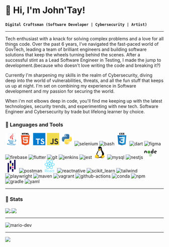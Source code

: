 # :space_invader: Hi, I'm John'Tay!
**`Digital Craftsman (Software Developer | Cybersecurity | Artist)`**

---

Tech enthusiast with a knack for solving complex problems and a love for all things code. Over the past 6 years, I've navigated the fast-paced world of GovTech, leading a team of brilliant engineers and building software solutions that keep the wheels turning behind the scenes. After a successful stint as a Lead Software Engineer in Testing, I made the jump to development.(because who doesn't love writing the code and breaking it?) </b>

Currently I'm sharpening my skills in the realm of Cybersecurity, diving deep into the world of vulnerabilities, threats, and all the fun stuff that keeps us up at night. I'm set on combining my experience in Software development and my passion for securing the world. </b>

When i'm not elbows deep in code, you'll find me keeping up with the latest technologies, security trends, and experimenting with new tech. Software Engineer and Cybersecurity by trade but lifelong learner by choice.
                                                                                                                                                                                                                                                                                                                                                                                                                    

### 🧰 Languages and Tools
<p align="left">
<img src="https://raw.githubusercontent.com/devicons/devicon/master/icons/java/java-original.svg" alt="java" width="40" height="40"/>
<img src="https://raw.githubusercontent.com/devicons/devicon/master/icons/html5/html5-original-wordmark.svg" alt="html5" width="40" height="40"/>
<img src="https://raw.githubusercontent.com/devicons/devicon/master/icons/typescript/typescript-original.svg" alt="typescript" width="40" height="40"/>
<img src="https://raw.githubusercontent.com/devicons/devicon/master/icons/javascript/javascript-original.svg" alt="javascript" width="40" height="40"/>
<img src="https://raw.githubusercontent.com/devicons/devicon/master/icons/python/python-original.svg" alt="python" width="40" height="40"/>
<img src="https://raw.githubusercontent.com/detain/svg-logos/780f25886640cef088af994181646db2f6b1a3f8/svg/selenium-logo.svg" alt="selenium" width="40" height="40"/>
<img src="https://www.vectorlogo.zone/logos/gnu_bash/gnu_bash-icon.svg" alt="bash" width="40" height="40"/>
<img src="https://raw.githubusercontent.com/devicons/devicon/master/icons/css3/css3-original-wordmark.svg" alt="css3" width="40" height="40"/>
<img src="https://www.vectorlogo.zone/logos/dartlang/dartlang-icon.svg" alt="dart" width="40" height="40"/>
<img src="https://www.vectorlogo.zone/logos/figma/figma-icon.svg" alt="figma" width="40" height="40"/> 
<img src="https://www.vectorlogo.zone/logos/firebase/firebase-icon.svg" alt="firebase" width="40" height="40"/> 
<img src="https://www.vectorlogo.zone/logos/flutterio/flutterio-icon.svg" alt="flutter" width="40" height="40"/> 
<img src="https://www.vectorlogo.zone/logos/git-scm/git-scm-icon.svg" alt="git" width="40" height="40"/>
<img src="https://www.vectorlogo.zone/logos/jenkins/jenkins-icon.svg" alt="jenkins" width="40" height="40"/>
<img src="https://www.vectorlogo.zone/logos/jestjsio/jestjsio-icon.svg" alt="jest" width="40" height="40"/> 
<img src="https://raw.githubusercontent.com/devicons/devicon/master/icons/linux/linux-original.svg" alt="linux" width="40" height="40"/>
<img src="https://cdn.jsdelivr.net/gh/devicons/devicon@latest/icons/mysql/mysql-original.svg" alt="mysql" width="40" height="40"/>
<img src="https://cdn.jsdelivr.net/gh/devicons/devicon@latest/icons/nestjs/nestjs-original.svg" alt="nestjs" width="40" height="40"/>
<img src="https://raw.githubusercontent.com/devicons/devicon/master/icons/nodejs/nodejs-original-wordmark.svg" alt="nodejs" width="40" height="40"/>
<img src="https://raw.githubusercontent.com/devicons/devicon/2ae2a900d2f041da66e950e4d48052658d850630/icons/pandas/pandas-original.svg" alt="pandas" width="40" height="40"/>
<img src="https://www.vectorlogo.zone/logos/getpostman/getpostman-icon.svg" alt="postman" width="40" height="40"/>
<img src="https://raw.githubusercontent.com/devicons/devicon/master/icons/react/react-original-wordmark.svg" alt="react" width="40" height="40"/>
<img src="https://reactnative.dev/img/header_logo.svg" alt="reactnative" width="40" height="40"/>
<img src="https://upload.wikimedia.org/wikipedia/commons/0/05/Scikit_learn_logo_small.svg" alt="scikit_learn" width="40" height="40"/>
<img src="https://www.vectorlogo.zone/logos/tailwindcss/tailwindcss-icon.svg" alt="tailwind" width="40" height="40"/>
<img src="https://cdn.jsdelivr.net/gh/devicons/devicon@latest/icons/playwright/playwright-original.svg" alt="playwright" height="40" width="40"/>
<img src="https://cdn.jsdelivr.net/gh/devicons/devicon@latest/icons/maven/maven-original.svg" alt="maven" height="40" width="40" />
<img src="https://www.vectorlogo.zone/logos/vagrantup/vagrantup-icon.svg" alt="vagrant" width="40" height="40"/>
<img src="https://cdn.jsdelivr.net/gh/devicons/devicon@latest/icons/githubactions/githubactions-original.svg" alt="github-actions" width="40" height="40"/>
<img src="https://cdn.jsdelivr.net/gh/devicons/devicon@latest/icons/anaconda/anaconda-original.svg" alt="conda" width="40" height="40" />
<img src="https://cdn.jsdelivr.net/gh/devicons/devicon@latest/icons/npm/npm-original-wordmark.svg" alt="npm" width="40" height="40" />
<img src="https://cdn.jsdelivr.net/gh/devicons/devicon@latest/icons/gradle/gradle-original.svg" alt="gradle" width="40" height="40" />    
<img src="https://cdn.jsdelivr.net/gh/devicons/devicon@latest/icons/yaml/yaml-original.svg" alt="yaml" width="40" height="40" />
          
          
</p>

---
### 🤖 Stats
<a href="https://github.com/Jarmwood/github-readme-stats">
  <img height=180 align="center" src="https://github-readme-stats.vercel.app/api?username=Jarmwood&show_icons=true&hide=stars&theme=vue-dark&hide_border=true&card_width=275&include_all_commits=false"/>
  <img height=180 align="center" src="https://github-contributor-stats.vercel.app/api?username=Jarmwood&limit=5&theme=vue-dark&hide_border=true&combine_all_yearly_contributions=true&card_width=275"/>
</a>

---

![mario-dev](https://github.com/user-attachments/assets/ed8518c6-41a6-47d1-a086-6a5a0ce4c97c)

---

![](https://quotes-github-readme.vercel.app/api?type=horizontal&theme=dark&card_width=400)

